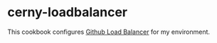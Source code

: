 # cerny-loadbalancer

This cookbook configures [Github Load Balancer](https://github.com/github/glb-director) for my environment.
